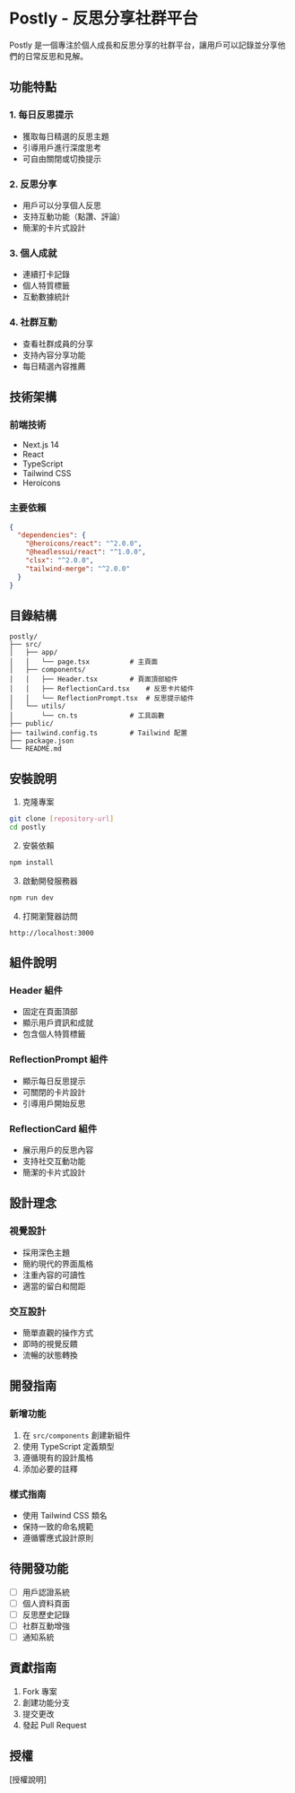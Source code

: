 # Postly - 反思分享社群平台

Postly 是一個專注於個人成長和反思分享的社群平台，讓用戶可以記錄並分享他們的日常反思和見解。

## 功能特點

### 1. 每日反思提示
- 獲取每日精選的反思主題
- 引導用戶進行深度思考
- 可自由關閉或切換提示

### 2. 反思分享
- 用戶可以分享個人反思
- 支持互動功能（點讚、評論）
- 簡潔的卡片式設計

### 3. 個人成就
- 連續打卡記錄
- 個人特質標籤
- 互動數據統計

### 4. 社群互動
- 查看社群成員的分享
- 支持內容分享功能
- 每日精選內容推薦

## 技術架構

### 前端技術
- Next.js 14
- React
- TypeScript
- Tailwind CSS
- Heroicons

### 主要依賴
```json
{
  "dependencies": {
    "@heroicons/react": "^2.0.0",
    "@headlessui/react": "^1.0.0",
    "clsx": "^2.0.0",
    "tailwind-merge": "^2.0.0"
  }
}
```

## 目錄結構

```
postly/
├── src/
│   ├── app/
│   │   └── page.tsx          # 主頁面
│   ├── components/
│   │   ├── Header.tsx        # 頁面頂部組件
│   │   ├── ReflectionCard.tsx    # 反思卡片組件
│   │   └── ReflectionPrompt.tsx  # 反思提示組件
│   └── utils/
│       └── cn.ts             # 工具函數
├── public/
├── tailwind.config.ts        # Tailwind 配置
├── package.json
└── README.md
```

## 安裝說明

1. 克隆專案
```bash
git clone [repository-url]
cd postly
```

2. 安裝依賴
```bash
npm install
```

3. 啟動開發服務器
```bash
npm run dev
```

4. 打開瀏覽器訪問
```
http://localhost:3000
```

## 組件說明

### Header 組件
- 固定在頁面頂部
- 顯示用戶資訊和成就
- 包含個人特質標籤

### ReflectionPrompt 組件
- 顯示每日反思提示
- 可關閉的卡片設計
- 引導用戶開始反思

### ReflectionCard 組件
- 展示用戶的反思內容
- 支持社交互動功能
- 簡潔的卡片式設計

## 設計理念

### 視覺設計
- 採用深色主題
- 簡約現代的界面風格
- 注重內容的可讀性
- 適當的留白和間距

### 交互設計
- 簡單直觀的操作方式
- 即時的視覺反饋
- 流暢的狀態轉換

## 開發指南

### 新增功能
1. 在 `src/components` 創建新組件
2. 使用 TypeScript 定義類型
3. 遵循現有的設計風格
4. 添加必要的註釋

### 樣式指南
- 使用 Tailwind CSS 類名
- 保持一致的命名規範
- 遵循響應式設計原則

## 待開發功能
- [ ] 用戶認證系統
- [ ] 個人資料頁面
- [ ] 反思歷史記錄
- [ ] 社群互動增強
- [ ] 通知系統

## 貢獻指南
1. Fork 專案
2. 創建功能分支
3. 提交更改
4. 發起 Pull Request

## 授權
[授權說明]
